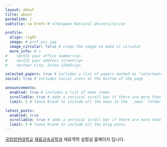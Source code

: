 ```yaml
---
layout: about
title: about
permalink: /
subtitle: <a href='#'>Changwon National University</a>

profile:
  align: right
  image: # prof_pic.jpg
  image_circular: false # crops the image to make it circular
  more_info: # >
#    <p>555 your office number</p>
#    <p>123 your address street</p>
#    <p>Your City, State 12345</p>

selected_papers: true # includes a list of papers marked as "selected={true}"
social: true # includes social icons at the bottom of the page

announcements:
  enabled: true # includes a list of news items
  scrollable: true # adds a vertical scroll bar if there are more than 3 news items
  limit: 5 # leave blank to include all the news in the `_news` folder

latest_posts:
  enabled: true
  scrollable: true # adds a vertical scroll bar if there are more than 3 new posts items
  limit: 3 # leave blank to include all the blog posts
---
```



[국립창원대학교](https://www.changwon.ac.kr) [재료금속공학과](https://www.changwon.ac.kr/msm/main.do) 재료역학 실험실 홈페이지 입니다.
